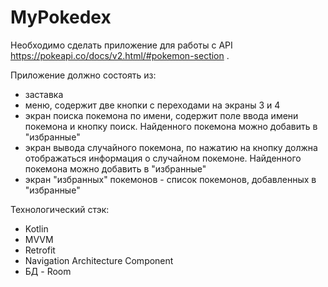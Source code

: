 # MyPokedex

Необходимо сделать приложение для работы с API https://pokeapi.co/docs/v2.html/#pokemon-section . 
 
Приложение должно состоять из: 
- заставка
- меню, содержит две кнопки с переходами на экраны 3 и 4
- экран поиска покемона по имени, содержит поле ввода имени покемона и кнопку поиск. Найденного покемона можно добавить в "избранные"
- экран вывода случайного покемона, по нажатию на кнопку должна отображаться информация о случайном покемоне. Найденного покемона можно добавить в "избранные"
- экран "избранных" покемонов - список покемонов, добавленных в "избранные"
 
Технологический стэк:

- Kotlin
- MVVM
- Retrofit
- Navigation Architecture Component
- БД - Room

